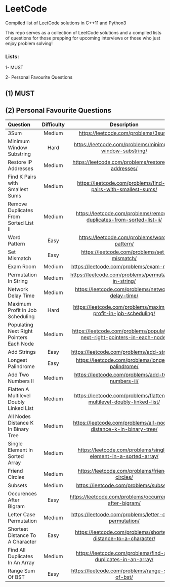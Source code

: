 # LeetCode
Compiled list of LeetCode solutions in C++11 and Python3

This repo serves as a collection of LeetCode solutions and a compiled lists of questions for those prepping for upcoming interviews or those who just enjoy problem solving!
### Lists:
1- MUST

2- Personal Favourite Questions
 
## (1) MUST

## (2) Personal Favourite Questions

|     Question                              |  Difficulty   | Description                                                               |     C++      |
| :---------------------------------------- | :-----------: | :--------------------------------------------------------------------------: | -----------: |
|  3Sum                                     |    Medium     | https://leetcode.com/problems/3sum/                                          |              |
|  Minimum Window Substring                 |     Hard      | https://leetcode.com/problems/minimum-window-substring/                      |              |
|  Restore IP Addresses                     |    Medium     | https://leetcode.com/problems/restore-ip-addresses/                          |              |
|  Find K Pairs with Smallest Sums          |    Medium     | https://leetcode.com/problems/find-k-pairs-with-smallest-sums/               |              |
|  Remove Duplicates From Sorted List II    |    Medium     | https://leetcode.com/problems/remove-duplicates-from-sorted-list-ii/         |              |
|  Word Pattern                             |     Easy      | https://leetcode.com/problems/word-pattern/                                  |              |
|  Set Mismatch                             |     Easy      | https://leetcode.com/problems/set-mismatch/                                  |              |
|  Exam Room                                |    Medium     | https://leetcode.com/problems/exam-room/                                     |              |
|  Permutation In String                    |    Medium     | https://leetcode.com/problems/permutation-in-string/                         |              |
|  Network Delay Time                       |    Medium     | https://leetcode.com/problems/network-delay-time/                            |              |
|  Maximum Profit in Job Scheduling         |     Hard      | https://leetcode.com/problems/maximum-profit-in-job-scheduling/              |              |
|  Populating Next Right Pointers Each Node |    Medium     | https://leetcode.com/problems/populating-next-right-pointers-in-each-node/   |              |
|  Add Strings                              |     Easy      | https://leetcode.com/problems/add-strings/                                   |              |
|  Longest Palindrome                       |     Easy      | https://leetcode.com/problems/longest-palindrome/                            |              |
|  Add Two Numbers II                       |    Medium     | https://leetcode.com/problems/add-two-numbers-ii/                            |              |
|  Flatten A Multilevel Doubly Linked List  |    Medium     | https://leetcode.com/problems/flatten-a-multilevel-doubly-linked-list/       |              |
|  All Nodes Distance K In Binary Tree      |    Medium     | https://leetcode.com/problems/all-nodes-distance-k-in-binary-tree/           |              |
|  Single Element In Sorted Array           |    Medium     | https://leetcode.com/problems/single-element-in-a-sorted-array/              |              |
|  Friend Circles                           |    Medium     | https://leetcode.com/problems/friend-circles/                                |              |
|  Subsets                                  |    Medium     | https://leetcode.com/problems/subsets/                                       |              |
|  Occurences After Bigram                  |     Easy      | https://leetcode.com/problems/occurrences-after-bigram/                      |              |
|  Letter Case Permutation                  |    Medium     | https://leetcode.com/problems/letter-case-permutation/                       |              |
|  Shortest Distance To A Character         |     Easy      | https://leetcode.com/problems/shortest-distance-to-a-character/              |              |
|  Find All Duplicates In An Array          |    Medium     | https://leetcode.com/problems/find-all-duplicates-in-an-array/               |              |
|  Range Sum Of BST                         |     Easy      | https://leetcode.com/problems/range-sum-of-bst/                              |              |
